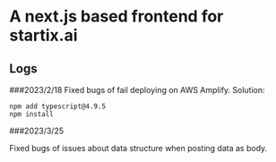 # A next.js based frontend for startix.ai

## Logs
###2023/2/18
Fixed bugs of fail deploying on AWS Amplify. Solution: 
```
npm add typescript@4.9.5
npm install
```

###2023/3/25

Fixed bugs of issues about data structure when posting data as body.
